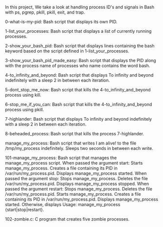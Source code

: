 In this project, We take a look at  handling process ID's and signals in Bash with ps, pgrep, pkill, pkill, exit, and trap.

0-what-is-my-pid: Bash script that displays its own PID.

1-list_your_processes: Bash script that displays a list of currently running processes.

2-show_your_bash_pid: Bash script that displays lines containing the bash keyword based on the script defined in 1-list_your_processes.

3-show_your_bash_pid_made_easy: Bash script that displays the PID along with the process name of processes who name contains the word bash.

4-to_infinity_and_beyond: Bash script that displays To infinity and beyond indefinitely with a sleep 2 in between each iteration.

5-dont_stop_me_now: Bash script that kills the 4-to_infinity_and_beyond process using kill.

6-stop_me_if_you_can: Bash script that kills the 4-to_infinity_and_beyond process using pkill.

7-highlander: Bash script that displays To infinity and beyond indefinitely with a sleep 2 in between each iteration.

8-beheaded_process: Bash script that kills the process 7-highlander.

manage_my_process: Bash script that writes I am alive! to the file /tmp/my_process indefinitely.
Sleeps two seconds in between each write.

101-manage_my_process: Bash script that manages the manage_my_process script.
When passed the argument start:
Starts manage_my_process.
Creates a file containing its PID in /var/run/my_process.pid.
Displays manage_my_process started.
When passed the argument stop:
Stops manage_my_process.
Deletes the file /var/run/my_process.pid.
Displays manage_my_process stopped.
When passed the argument restart:
Stops manage_my_process.
Deletes the file /var/run/my_process.pid.
Starts manage_my_process.
Creates a file containing its PID in /var/run/my_process.pid.
Displays manage_my_process started.
Otherwise, displays Usage: manage_my_process {start|stop|restart}.

102-zombie.c: C program that creates five zombie processes.

